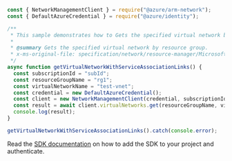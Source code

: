 ```javascript
const { NetworkManagementClient } = require("@azure/arm-network");
const { DefaultAzureCredential } = require("@azure/identity");

/**
 * This sample demonstrates how to Gets the specified virtual network by resource group.
 *
 * @summary Gets the specified virtual network by resource group.
 * x-ms-original-file: specification/network/resource-manager/Microsoft.Network/stable/2021-08-01/examples/VirtualNetworkGetWithServiceAssociationLink.json
 */
async function getVirtualNetworkWithServiceAssociationLinks() {
  const subscriptionId = "subId";
  const resourceGroupName = "rg1";
  const virtualNetworkName = "test-vnet";
  const credential = new DefaultAzureCredential();
  const client = new NetworkManagementClient(credential, subscriptionId);
  const result = await client.virtualNetworks.get(resourceGroupName, virtualNetworkName);
  console.log(result);
}

getVirtualNetworkWithServiceAssociationLinks().catch(console.error);
```

Read the [SDK documentation](https://github.com/Azure/azure-sdk-for-js/blob/%40azure%2Farm-network_28.0.0/sdk/network/arm-network/README.md) on how to add the SDK to your project and authenticate.
